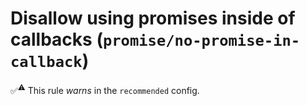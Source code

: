 # Disallow using promises inside of callbacks (`promise/no-promise-in-callback`)

✅<sup>⚠️</sup> This rule _warns_ in the `recommended` config.

<!-- end auto-generated rule header -->
